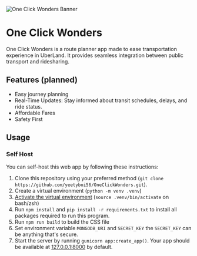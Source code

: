 ![One Click Wonders Banner](https://user-images.githubusercontent.com/108072497/268628903-8cccdf2d-5b04-412a-97a7-4d497c6e1294.png)

# One Click Wonders

One Click Wonders is a route planner app made to ease transportation experience in UberLand. It provides seamless integration between public transport and ridesharing.

## Features (planned)

- Easy journey planning
- Real-Time Updates: Stay informed about transit schedules, delays, and ride status.
- Affordable Fares
- Safety First

## Usage

### Self Host

You can self-host this web app by following these instructions:

1. Clone this repository using your preferred method (`git clone https://github.com/yeetyboi56/OneClickWonders.git`).
2. Create a virtual environment (`python -m venv .venv`)
3. [Activate the virtual environment](https://docs.python.org/3/library/venv.html#how-venvs-work) (`source .venv/bin/activate` on bash/zsh)
4. Run `npm install` and `pip install -r requirements.txt` to install all packages required to run this program.
5. Run `npm run build` to build the CSS file
6. Set environment variable `MONGODB_URI` and `SECRET_KEY` the `SECRET_KEY` can be anything that's secure.
7. Start the server by running `gunicorn app:create_app()`. Your app should be available at [127.0.0.1:8000](http://127.0.0.1:8000/) by default.
